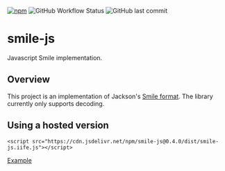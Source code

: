 [![npm](https://img.shields.io/npm/v/smile-js)](https://www.npmjs.com/package/smile-js)
![GitHub Workflow Status](https://img.shields.io/github/actions/workflow/status/ngyewch/smile-js/CI.yml)
![GitHub last commit](https://img.shields.io/github/last-commit/ngyewch/smile-js)

# smile-js

Javascript Smile implementation.

## Overview

This project is an implementation of Jackson's [Smile format](https://github.com/FasterXML/smile-format-specification/blob/master/smile-specification.md). The library currently only supports decoding.

## Using a hosted version

```
<script src="https://cdn.jsdelivr.net/npm/smile-js@0.4.0/dist/smile-js.iife.js"></script>
```

[Example](https://github.com/ngyewch/smile-js/blob/master/src/test/test.html)
